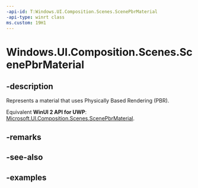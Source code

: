 ```yaml
---
-api-id: T:Windows.UI.Composition.Scenes.ScenePbrMaterial
-api-type: winrt class
ms.custom: 19H1
---
```


<!-- Class syntax.
public class ScenePbrMaterial : SceneMaterial, SceneMaterial
-->

# Windows.UI.Composition.Scenes.ScenePbrMaterial

## -description

Represents a material that uses Physically Based Rendering (PBR).

Equivalent **WinUI 2 API for UWP**: [Microsoft.UI.Composition.Scenes.ScenePbrMaterial](/windows/winui/api/microsoft.ui.composition.scenes.scenepbrmaterial).

## -remarks

## -see-also

## -examples

